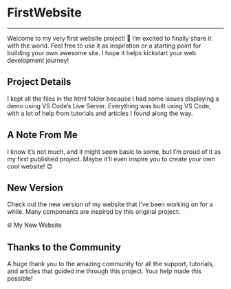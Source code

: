 # FirstWebsite
--------------
Welcome to my very first website project! 🚀 I’m excited to finally share it with the world. Feel free to use it as inspiration or a starting point for building your own awesome site. I hope it helps kickstart your web development journey!


Project Details
---------------
I kept all the files in the html folder because I had some issues displaying a demo using VS Code’s Live Server. Everything was built using VS Code, with a lot of help from tutorials and articles I found along the way.


A Note From Me
--------------
I know it’s not much, and it might seem basic to some, but I’m proud of it as my first published project. Maybe it’ll even inspire you to create your own cool website! 😊


New Version
-----------
Check out the new version of my website that I’ve been working on for a while. Many components are inspired by this original project:

🌐 My New Website


Thanks to the Community
-----------------------
A huge thank you to the amazing community for all the support, tutorials, and articles that guided me through this project. Your help made this possible!

